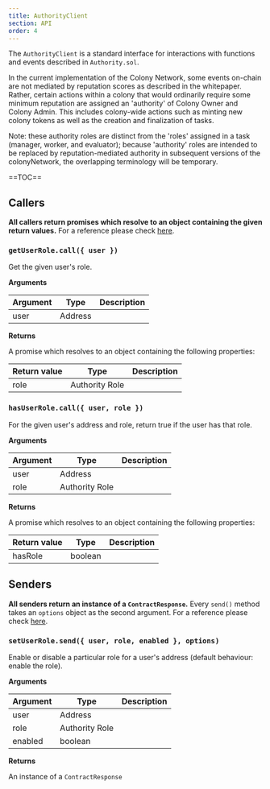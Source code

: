 ```yaml
---
title: AuthorityClient
section: API
order: 4
---
```


The `AuthorityClient` is a standard interface for interactions with functions and events described in `Authority.sol`.

In the current implementation of the Colony Network, some events on-chain are not mediated by reputation scores as described in the whitepaper. Rather, certain actions within a colony that would ordinarily require some minimum reputation are assigned an 'authority' of Colony Owner and Colony Admin. This includes colony-wide actions such as minting new colony tokens as well as the creation and finalization of tasks.

Note: these authority roles are distinct from the 'roles' assigned in a task (manager, worker, and evaluator); because 'authority' roles are intended to be replaced by reputation-mediated authority in subsequent versions of the colonyNetwork, the overlapping terminology will be temporary. 


==TOC==


## Callers

**All callers return promises which resolve to an object containing the given return values.** For a reference please check [here](/colonyjs/docs-contractclient/#callers).

### `getUserRole.call({ user })`

Get the given user's role.

**Arguments**

|Argument|Type|Description|
|---|---|---|
|user|Address||

**Returns**

A promise which resolves to an object containing the following properties:

|Return value|Type|Description|
|---|---|---|
|role|Authority Role||

### `hasUserRole.call({ user, role })`

For the given user's address and role, return true if the user has that role.

**Arguments**

|Argument|Type|Description|
|---|---|---|
|user|Address||
|role|Authority Role||

**Returns**

A promise which resolves to an object containing the following properties:

|Return value|Type|Description|
|---|---|---|
|hasRole|boolean||


## Senders

**All senders return an instance of a `ContractResponse`.** Every `send()` method takes an `options` object as the second argument. For a reference please check [here](/colonyjs/docs-contractclient/#senders).
### `setUserRole.send({ user, role, enabled }, options)`

Enable or disable a particular role for a user's address (default behaviour: enable the role).

**Arguments**

|Argument|Type|Description|
|---|---|---|
|user|Address||
|role|Authority Role||
|enabled|boolean||

**Returns**

An instance of a `ContractResponse`
